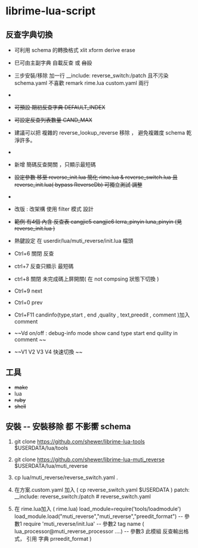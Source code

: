 # librime-lua-script

## 反查字典切換

* 可利用 schema 的轉換格式 xlit xform  derive erase 
* 巳可由主副字典 自載反查    或 ~~自設~~
* 三步安裝/移除    加一行 __include: reverse_switch:/patch 且不污染 schema.yaml 不喜歡 remark rime.lua  custom.yaml 兩行 
* 

* ~~可預設 期初反查字典 DEFAULT_INDEX~~
* ~~可設定反查列表數量  CAND_MAX~~
* 建議可以把 複雜的 reverse_lookup_reverse 移除 ， 避免複雜度  schema 乾淨許多。
*
* 新增 簡碼反查開關 ，只顯示最短碼 
* ~~設定參數 移至 reverse_init.lua  簡化 rime.lua  & reverse_switch.lua  且 reverse_init.lua( bypass ReverseDb) 可獨立測試 調整~~
*
* 改版 : 改架構  使用 filter  模式 設計 
* ~~範例 有4個 內含 反查表   cangjie5 cangjie6 lerra_pinyin  luna_pinyin   (見 reverse_init.lua )~~
* 熱鍵設定 在 userdir/lua/muti_reverse/init.lua 檔頭 
* Ctrl+6 關閉 反查
* ctrl+7 反查只顯示 最短碼
* ctrl+8  關閉 未完成碼上屏開關( 在 not compsing 狀態下切換 )
* Ctrl+9 next  
* Ctrl+0 prev 
* Ctrl+F11  candinfo(type,start , end ,quality , text,preedit , comment )加入comment
* ~~Vd  on/off : debug-info mode show cand type start end quility in comment ~~
* ~~V1 V2 V3 V4 快速切換  ~~



## 工具
   * ~~make~~
   * lua
   * ~~ruby~~
   * ~~shell~~
   
## 安裝     --  安裝移除 都 不影嚮 schema  

1. git clone https://github.com/shewer/librime-lua-tools  $USERDATA/lua/tools 
2. git clone https://github.com/shewer/librime-lua-muti_reverse $USERDATA/lua/muti_reverse
3. cp lua/muti_reverse/reverse_switch.yaml .
4. 在方案.custom.yaml 加入   ( cp reverse_switch.yaml $USERDATA )
     patch:
	    __include: reverse_switch:/patch   # reverse_switch.yaml

5. 在 rime.lua加入 ( rime.lua) 
     load_module=require('tools/loadmodule')  
     load_module.load("muti_reverse","muti_reverse","preedit_format") 
	 --   參數1 require 'muti_reverse/init.lua' 
	 --   參數2 tag name  ( lua_processor@muti_reverse_processor  ....)
	 --   參數3 此模組 反查輸出格式， 引用 字典 prreedit_format )
     
     


